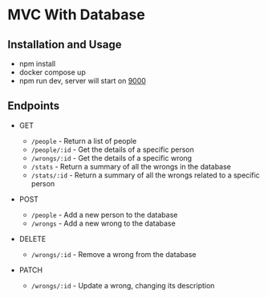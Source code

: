 # MVC With Database

## Installation and Usage
- npm install
- docker compose up
- npm run dev, server will start on [9000](http://localhost:9000)

## Endpoints
 - GET 
   - `/people` - Return a list of people
   - `/people/:id` - Get the details of a specific person
   - `/wrongs/:id` - Get the details of a specific wrong
   - `/stats` - Return a summary of all the wrongs in the database
   - `/stats/:id` - Return a summary of all the wrongs related to a specific person

- POST
   - `/people` - Add a new person to the database
   - `/wrongs` - Add a new wrong to the database

- DELETE
   - `/wrongs/:id` - Remove a wrong from the database

- PATCH
   - `/wrongs/:id` - Update a wrong, changing its description

